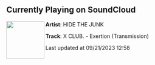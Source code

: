 ## Currently Playing on SoundCloud

[<img align="left" width="100" src="https://i1.sndcdn.com/artworks-lYTl9XHzs6eOXemv-efEAyA-t500x500.jpg">](https://soundcloud.com/hide-the-junk/x-club-exertion-transmission)

**Artist**: HIDE THE JUNK 

**Track**: X CLUB. - Exertion (Transmission)

Last updated at 09/21/2023 12:58
